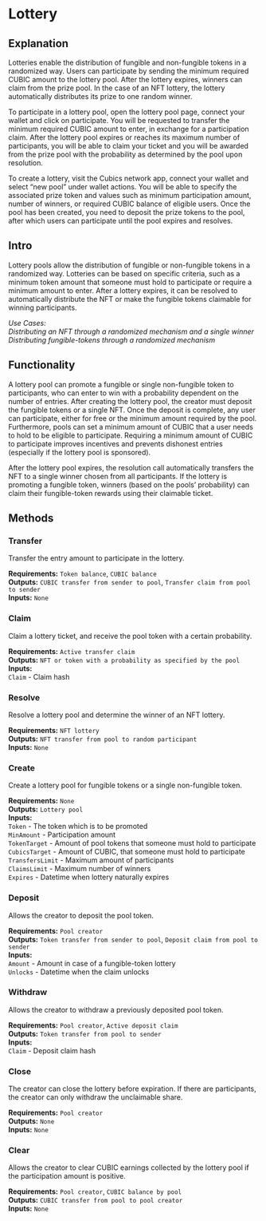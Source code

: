 # Lottery

## Explanation
Lotteries enable the distribution of fungible and non-fungible tokens in a randomized way. Users can participate by sending the minimum required CUBIC amount to the lottery pool. After the lottery expires, winners can claim from the prize pool. In the case of an NFT lottery, the lottery automatically distributes its prize to one random winner.

To participate in a lottery pool, open the lottery pool page, connect your wallet and click on participate. You will be requested to transfer the minimum required CUBIC amount to enter, in exchange for a participation claim. After the lottery pool expires or reaches its maximum number of participants, you will be able to claim your ticket and you will be awarded from the prize pool with the probability as determined by the pool upon resolution.

To create a lottery, visit the Cubics network app, connect your wallet and select “new pool” under wallet actions. You will be able to specify the associated prize token and values such as minimum participation amount, number of winners, or required CUBIC balance of eligible users. Once the pool has been created, you need to deposit the prize tokens to the pool, after which users can participate until the pool expires and resolves.

## Intro
Lottery pools allow the distribution of fungible or non-fungible tokens in a randomized way. Lotteries can be based on specific criteria, such as a minimum token amount that someone must hold to participate or require a minimum amount to enter. After a lottery expires, it can be resolved to automatically distribute the NFT or make the fungible tokens claimable for winning participants.

*Use Cases:  
Distributing an NFT through a randomized mechanism and a single winner  
Distributing fungible-tokens through a randomized mechanism*

## Functionality
A lottery pool can promote a fungible or single non-fungible token to participants, who can enter to win with a probability dependent on the number of entries. After creating the lottery pool, the creator must deposit the fungible tokens or a single NFT. Once the deposit is complete, any user can participate, either for free or the minimum amount required by the pool. Furthermore, pools can set a minimum amount of CUBIC that a user needs to hold to be eligible to participate. Requiring a minimum amount of CUBIC to participate improves incentives and prevents dishonest entries (especially if the lottery pool is sponsored).

After the lottery pool expires, the resolution call automatically transfers the NFT to a single winner chosen from all participants. If the lottery is promoting a fungible token, winners (based on the pools’ probability) can claim their fungible-token rewards using their claimable ticket.

## Methods

### Transfer
Transfer the entry amount to participate in the lottery.

**Requirements:** `Token balance`, `CUBIC balance`  
**Outputs:** `CUBIC transfer from sender to pool`, `Transfer claim from pool to sender`  
**Inputs:** `None`  

### Claim
Claim a lottery ticket, and receive the pool token with a certain probability.

**Requirements:** `Active transfer claim`  
**Outputs:** `NFT or token with a probability as specified by the pool`  
**Inputs:**  
`Claim` - Claim hash  

### Resolve
Resolve a lottery pool and determine the winner of an NFT lottery.

**Requirements:** `NFT lottery`  
**Outputs:** `NFT transfer from pool to random participant`  
**Inputs:** `None`  

### Create
Create a lottery pool for fungible tokens or a single non-fungible token.

**Requirements:** `None`  
**Outputs:** `Lottery pool`  
**Inputs:**  
`Token` - The token which is to be promoted  
`MinAmount` - Participation amount  
`TokenTarget` - Amount of pool tokens that someone must hold to participate  
`CubicsTarget` - Amount of CUBIC, that someone must hold to participate  
`TransfersLimit` - Maximum amount of participants  
`ClaimsLimit` - Maximum number of winners  
`Expires` - Datetime when lottery naturally expires   

### Deposit
Allows the creator to deposit the pool token.

**Requirements:** `Pool creator`  
**Outputs:** `Token transfer from sender to pool`, `Deposit claim from pool to sender`  
**Inputs:**  
`Amount` - Amount in case of a fungible-token lottery  
`Unlocks` - Datetime when the claim unlocks  

### Withdraw
Allows the creator to withdraw a previously deposited pool token.

**Requirements:** `Pool creator`, `Active deposit claim`  
**Outputs:** `Token transfer from pool to sender`  
**Inputs:**  
`Claim` - Deposit claim hash  

### Close
The creator can close the lottery before expiration. If there are participants, the creator can only withdraw the unclaimable share.

**Requirements:** `Pool creator`  
**Outputs:** `None`  
**Inputs:** `None`  

### Clear
Allows the creator to clear CUBIC earnings collected by the lottery pool if the participation amount is positive.

**Requirements:** `Pool creator`, `CUBIC balance by pool`  
**Outputs:** `CUBIC transfer from pool to pool creator`  
**Inputs:** `None`  

<div style="page-break-after: always; visibility: hidden">\pagebreak</div>